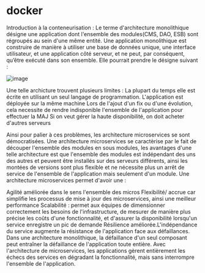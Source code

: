# docker
Introduction à la conteneurisation : 
Le terme d'architecture monolithique désigne une application dont l'ensemble des modules(CMS, DAO, ESB) sont régroupés au sein d'une même entité. Une application monolithique est construire de manière à utiliser une base de données unique, une interface utilisateur, et une application côté serveur, et ne peut, par conséquent, qu’être exécuté dans son ensemble. Elle pourrait prendre le désigne suivant :

![image](https://user-images.githubusercontent.com/5073147/188262909-d4b1119c-d7db-4e75-b9e1-269b41723542.png)

Une telle archicture trouvent plusieurs limites :
La plupart du temps elle est écrite en utilisant un seul langage de programmation.
L'application est déployée sur la même machine
Lors de l'ajout d'un fix ou d'une évolution, cela necessite de rendre indisponible l'ensemble de l'application pour effectuer la MAJ
Si on veut gérer la haute disponibilité, on doit acheter d'autres serveurs

Ainsi pour palier à ces problèmes, les architecture microservices se sont démocratisées. Une architecture microservices se caractèrise par le fait de découper l'ensemble des modules en sous modules, les avantages d'une telle architecture est que l'ensemble des modules est indépendant des uns des autres et peuvent être installés sur des serveurs différents, ainsi les montées de versions sont plus flexible et ne nécessite plus un arrêt de service de l'ensemble de l'application mais seulement d'un module.
Une architecture microservices permet d'avoir une :




Agilité améliorée dans le sens l'ensemble des micros
Flexibilité/ accrue car simplifie les processus de mise à jour des microservices, ainsi une meilleur performance
Scalabilité : permet aux équipes de dimensionner correctement les besoins de l'infrastructure, de mesurer de manière plus précise les coûts d'une fonctionnalité, et d'assurer la disponibilité lorsqu'un service enregistre un pic de demande
Résilience améliorée.L'indépendance du service augmente la résistance de l'application face aux défaillances. Dans une architecture monolithique, la défaillance d'un seul composant peut entraîner la défaillance de l'application toute entière. Avec l'architecture de microservices, les applications gèrent entièrement les échecs des services en dégradant la fonctionnalité, mais sans interrompre l'ensemble de l'application.




